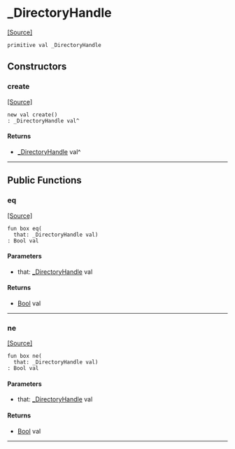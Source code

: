 # _DirectoryHandle
<span class="source-link">[[Source]](src/files/directory.md#L12)</span>
```pony
primitive val _DirectoryHandle
```

## Constructors

### create
<span class="source-link">[[Source]](src/files/directory.md#L12)</span>


```pony
new val create()
: _DirectoryHandle val^
```

#### Returns

* [_DirectoryHandle](files-_DirectoryHandle.md) val^

---

## Public Functions

### eq
<span class="source-link">[[Source]](src/files/directory.md#L13)</span>


```pony
fun box eq(
  that: _DirectoryHandle val)
: Bool val
```
#### Parameters

*   that: [_DirectoryHandle](files-_DirectoryHandle.md) val

#### Returns

* [Bool](builtin-Bool.md) val

---

### ne
<span class="source-link">[[Source]](src/files/directory.md#L13)</span>


```pony
fun box ne(
  that: _DirectoryHandle val)
: Bool val
```
#### Parameters

*   that: [_DirectoryHandle](files-_DirectoryHandle.md) val

#### Returns

* [Bool](builtin-Bool.md) val

---

